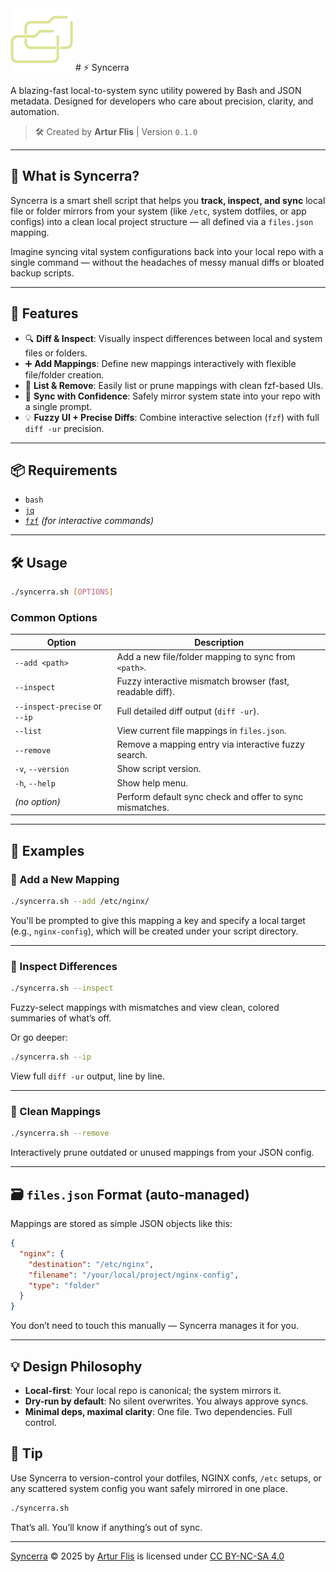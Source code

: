 <img src="/source/Syncerra_Logo.png" width="100px" alt="Syncerra Logo">
# ⚡ Syncerra

A blazing-fast local-to-system sync utility powered by Bash and JSON metadata. Designed for developers who care about precision, clarity, and automation.

> 🛠 Created by **Artur Flis** | Version `0.1.0`

---

## 🚀 What is Syncerra?

Syncerra is a smart shell script that helps you **track, inspect, and sync** local file or folder mirrors from your system (like `/etc`, system dotfiles, or app configs) into a clean local project structure — all defined via a `files.json` mapping.

Imagine syncing vital system configurations back into your local repo with a single command — without the headaches of messy manual diffs or bloated backup scripts.

---

## 🧰 Features

* 🔍 **Diff & Inspect**: Visually inspect differences between local and system files or folders.
* ➕ **Add Mappings**: Define new mappings interactively with flexible file/folder creation.
* 📂 **List & Remove**: Easily list or prune mappings with clean fzf-based UIs.
* 🔁 **Sync with Confidence**: Safely mirror system state into your repo with a single prompt.
* 💡 **Fuzzy UI + Precise Diffs**: Combine interactive selection (`fzf`) with full `diff -ur` precision.

---

## 📦 Requirements

* `bash`
* [`jq`](https://stedolan.github.io/jq/)
* [`fzf`](https://github.com/junegunn/fzf) *(for interactive commands)*

---

## 🛠️ Usage

```bash
./syncerra.sh [OPTIONS]
```

### Common Options

| Option                        | Description                                               |
| ----------------------------- | --------------------------------------------------------- |
| `--add <path>`                | Add a new file/folder mapping to sync from `<path>`.      |
| `--inspect`                   | Fuzzy interactive mismatch browser (fast, readable diff). |
| `--inspect-precise` or `--ip` | Full detailed diff output (`diff -ur`).                   |
| `--list`                      | View current file mappings in `files.json`.               |
| `--remove`                    | Remove a mapping entry via interactive fuzzy search.      |
| `-v`, `--version`             | Show script version.                                      |
| `-h`, `--help`                | Show help menu.                                           |
| *(no option)*                 | Perform default sync check and offer to sync mismatches.  |

---

## 🧪 Examples

### 🔧 Add a New Mapping

```bash
./syncerra.sh --add /etc/nginx/
```

You'll be prompted to give this mapping a key and specify a local target (e.g., `nginx-config`), which will be created under your script directory.

---

### 🧠 Inspect Differences

```bash
./syncerra.sh --inspect
```

Fuzzy-select mappings with mismatches and view clean, colored summaries of what’s off.

Or go deeper:

```bash
./syncerra.sh --ip
```

View full `diff -ur` output, line by line.

---

### 🧹 Clean Mappings

```bash
./syncerra.sh --remove
```

Interactively prune outdated or unused mappings from your JSON config.

---

## 🗃️ `files.json` Format (auto-managed)

Mappings are stored as simple JSON objects like this:

```json
{
  "nginx": {
    "destination": "/etc/nginx",
    "filename": "/your/local/project/nginx-config",
    "type": "folder"
  }
}
```

You don’t need to touch this manually — Syncerra manages it for you.

---

## 💡 Design Philosophy

* **Local-first**: Your local repo is canonical; the system mirrors it.
* **Dry-run by default**: No silent overwrites. You always approve syncs.
* **Minimal deps, maximal clarity**: One file. Two dependencies. Full control.

## 🧠 Tip

Use Syncerra to version-control your dotfiles, NGINX confs, `/etc` setups, or any scattered system config you want safely mirrored in one place.

```bash
./syncerra.sh
```

That’s all. You’ll know if anything’s out of sync.

---

<a href="https://github.com/Panonim/Syncerra">Syncerra</a> © 2025 by <a href="https://github.com/Panonim">Artur Flis</a> is licensed under <a href="https://creativecommons.org/licenses/by-nc-sa/4.0/">CC BY-NC-SA 4.0</a>
